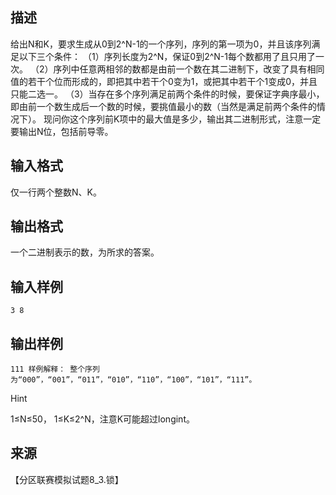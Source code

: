 ## 描述

给出N和K，要求生成从0到2^N-1的一个序列，序列的第一项为0，并且该序列满足以下三个条件： （1）序列长度为2^N，保证0到2^N-1每个数都用了且只用了一次。 （2）序列中任意两相邻的数都是由前一个数在其二进制下，改变了具有相同值的若干个位而形成的，即把其中若干个0变为1，或把其中若干个1变成0，并且只能二选一。 （3）当存在多个序列满足前两个条件的时候，要保证字典序最小，即由前一个数生成后一个数的时候，要挑值最小的数（当然是满足前两个条件的情况下）。 现问你这个序列前K项中的最大值是多少，输出其二进制形式，注意一定要输出N位，包括前导零。 

## 输入格式

仅一行两个整数N、K。 

## 输出格式

一个二进制表示的数，为所求的答案。 

## 输入样例

```plaintext
3 8 
```

## 输出样例

```plaintext
111 样例解释： 整个序列为“000”，“001”，“011”，“010”，“110”，“100”，“101”，“111”。
```

Hint

1≤N≤50， 1≤K≤2^N，注意K可能超过longint。

## 来源

【分区联赛模拟试题8_3.锁】

